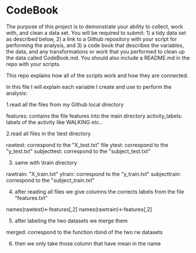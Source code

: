 CodeBook
===================================



The purpose of this project is to demonstrate your ability to collect, work with, and clean a data set. 
You will be required to submit: 
	1) a tidy data set as described below, 
	2) a link to a Github repository with your script for performing the analysis, and 
	3) a code book that describes the variables, the data, and any transformations or work that you performed to clean up the data called CodeBook.md. 
You should also include a README.md in the repo with your scripts. 

This repo explains how all of the scripts work and how they are connected. 

In this file I will explain each variable I create and use to perform the analysis:

1.read all the files from my Github local directory

 features: contains the file features into the main directory
 activity_labels: labels of the activity like WALKING etc..

2.read all files in the \test directory

 rawtest: correspond to the "X_test.txt" file 
 ytest: correspond to the "y_test.txt"
 subjecttest: correspond to the "subject_test.txt"

3. same with \train directory

 rawtrain: "X_train.txt"
 ytrain: correspond to the "y_train.txt"
 subjecttrain: correspond to the "subject_train.txt"

4. after reading all files we give columns the corrects labels from the file "features.txt"

 names(rawtest)<-features[,2]
 names(rawtrain)<-features[,2]

5. after labeling the two datasets we merge them 

 merged: correspond to the function rbind of the two rw datasets


6. then we only take those column that have mean in the name

 mean: made using grep("mean") on the merged dataframe

7. Because it takes also column containing "meanFreq()", we have to filter the data by subsetting the dataframe

 Freq:is the variable that takes only value containingFreq

8. After that, we make a subset of the values that are  different from the Freq dataframe

 meanfinal:is the final result, obtained by subsetting the mean by difference from Freq

9.same as for standard deviation

 std: dataframe only for standard deviation

10.Finally we bind the two dataframe by column

merged_final: result of the binding by column of the two dataframe mean_final and std 

11.We label the dataset
	a. First we merge the subjects datasets
	merged_subject<-rbind(subjecttest,subjecttrain)

		b. Give a name to the subject column
		names(merged_subject)<-"subject"

		c.In the end, we bind the column to the dataframe we create earlier containing all the observations

		merged_final$subject <- merged_subject[,1]

		d. Second, we merge the activity labels

		merged_y: the result of binding "ytest" and "ytrain"

		e.and give a name to the y column

		names(merged_y)<-"activity"

12. In the end we merged this dataframe with the activity labels description so that we know for 
each row what type of activity the subject made

activities<-merge(merged_y,activity_labels,by.x="activity",by.y="V1") 

13. In final dataframe we bind the column relative to the activities at the end of the dataframe 

merged_final$activity<-activities[,2]


===================================
SECOND PART

In the second part of the project we are going to create another dataset with the mean 
of each variable for each activity and each subject 

1. To accomplish this, we first need to bind the raw data set (with both test and train data)
   with the subject data that earlier in the project we made 

	merged<-rbind(rawtest,rawtrain)

	merged$subject <- merged_subject[,1]

2.Then we use the split function to divide the dataframe by subject 

	subject_split<- split(merged,merged["subject"])

3. Apply the function colMeans so that we have the mean for each variable and transform it into a dataframe with do.call

	list_mean_by_subject<-lapply(subject_split,function(x) colMeans(x,na.rm=FALSE))

	mean_by_subject<-do.call(rbind.data.frame,list_mean_by_subject)

4. Then we bind the features dataframe to the mean_by_subject  dataframe so that names of the variable are correct again
    but first I create a new dataframe to add to the features dataframe the row that indicates that observation in the last column are subject

	newrow<-data.frame(c("562"),"subject")

	names(newrow)<-names(features)

	features1<-rbind(features,newrow)

	names(mean_by_subject)<-features1[,2]



1. Everything I've done with the subject data I'll do exactly with the split for activities dataset. 

	merged<-rbind(rawtest,rawtrain)

	merged$activity<-activities[,1]

	activity_split<-split(merged,merged["activity"])

	list_mean_by_activity<-lapply(activity_split,function(x) colMeans(x,na.rm=FALSE))

	mean_by_activity<-do.call(rbind.data.frame,list_mean_by_activity)
  
	newrow_activity<-data.frame(c("562"),"activity")

	names(newrow_activity)<-names(features)

	features_activity<-rbind(features,newrow_activity)

	names(mean_by_activity)<-features_activity[,2]

	mean_by_activity_final$activity<-activity_labels[,2]


